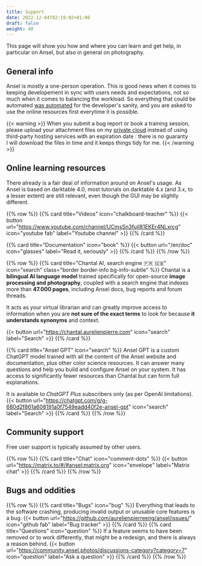 ```yaml
---
title: Support
date: 2022-12-04T02:19:02+01:00
draft: false
weight: 40
---
```


<div class="lead my-5 ps-3">This page will show you how and where you can learn and get help, in particular on Ansel, but also in general on photography.</div>

## General info

Ansel is mostly a one-person operation. This is good news when it comes to keeping developement in sync with users needs and expectations, not so much when it comes to balancing the workload. So everything that could be automated [was automated](./contribute/workflows.md) for the developer's sanity, and you are asked to use the online resources first everytime it is possible.

{{< warning >}}
When you submit a bug report or book a training session, please upload your attachment files on my [private cloud](https://cloud.apmlt.net/s/YAdfYajPkE5nLyW) instead of using third-party hosting services with an expiration date : there is no guaranty I will download the files in time and it keeps things tidy for me.
{{< /warning >}}


## Online learning resources

There already is a fair deal of information around on Ansel's usage. As Ansel is based on darktable 4.0, most tutorials on darktable 4.x (and 3.x, to a lesser extent) are still relevant, even though the GUI may be slightly different.

{{% row %}}
{{% card title="Videos" icon="chalkboard-teacher" %}}
{{< button url="https://www.youtube.com/channel/UCmsSn3fujI81EKEr4NLxrcg" icon="youtube fab" label="Youtube channel" >}}
{{% /card %}}

{{% card title="Documentation" icon="book" %}}
{{< button url="/en/doc" icon="glasses" label="Read it, seriously" >}}
{{% /card %}}
{{% /row %}}

{{% row %}}
{{% card title="Chantal AI, search engine 🇫🇷 🇬🇧" icon="search" class="border border-info bg-info-subtle" %}}
Chantal is a __bilingual AI language model__ trained specifically for open-source __image processing and photography__, coupled with a search engine that indexes more than __47.000 pages__, including Ansel docs, bug reports and forum threads.

It acts as your virtual librarian and can greatly improve access to information when you are __not sure of the exact terms__ to look for because __it understands synonyms__ and context.

{{< button url="https://chantal.aurelienpierre.com" icon="search" label="Search" >}}
{{% /card %}}

{{% card title="Ansel GPT" icon="search" %}}
Ansel GPT is a custom ChatGPT model trained with all the content of the Ansel website and documentation, plus other color science resources. It can answer many questions and help you build and configure Ansel on your system. It has access to significantly fewer resources than Chantal but can form full explanations.

It is available to _ChatGPT Plus_ subscribers only (as per OpenAI limitations).
{{< button url="https://chatgpt.com/g/g-680d2f861a608191a0f7549eadd40f2e-ansel-gpt" icon="search" label="Search" >}}
{{% /card %}}
{{% /row %}}

## Community support

Free user support is typically assumed by other users.

{{% row %}}
{{% card title="Chat" icon="comment-dots" %}}
{{< button url="https://matrix.to/#/#ansel:matrix.org" icon="envelope" label="Matrix chat" >}}
{{% /card %}}
{{% /row %}}

## Bugs and oddities

{{% row %}}
{{% card title="Bugs" icon="bug" %}}
Everything that leads to the software crashing, producing invalid output or unusable core features is a bug.
{{< button url="https://github.com/aurelienpierreeng/ansel/issues/" icon="github fab" label="Bug tracker" >}}
{{% /card %}}
{{% card title="Questions" icon="question" %}}
If a feature seems to have been removed or to work differently, that might be a redesign, and there is always a reason behind.
{{< button url="https://community.ansel.photos/discussions-category?category=7" icon="question" label="Ask a question" >}}
{{% /card %}}
{{% /row %}}
